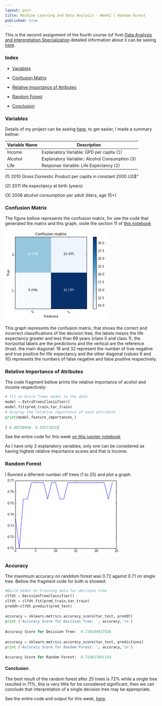 ```yaml
---
layout: post
title: Machine Learning and Data Analysis - Week2 | Random Forest
published: true
---
```


This is the second assignment of the fourth course (of five)
[Data Analysis and Interpretation Specialization](https://www.coursera.org/specializations/data-analysis)
detailed information about it can be seeing [here](https://www.coursera.org/learn/machine-learning-data-analysis).

### Index
+ [Variables](#variables)
+ [Confusion Matrix](#matrix)
+ [Relative Importance of Atributes](#importance)
+ [Random Forest](#rf)

+ [Conclusion](#conclusion)  

### <a name = "variables"></a>Variables

Details of my project can be seeing
[here](https://sidon.github.io/data-visualization-week1/), to get easier, I made a summary bellow:

|Variable Name|Description|
|-------------|-----------|
|Income       |Explanatory Variable: GPD per capita (1)|
|Alcohol      |Explanatory Variable:: Alcohol Consumption (3)|
|Life         |Response Variable: Life Expectancy (2)|

(1) 2010 Gross Domestic Product per capita in constant 2000 US$"

(2) 2011 life expectancy at birth (years)

(3) 2008 alcohol consumption per adult (liters, age 15+)

### <a name = "matrix"></a>Confusion Matrix
The figure bellow represents the confusion matrix, for see the code that generated
the matrix and this graph, visite the section 11 of
[this notebook](https://github.com/Sidon/Sidon.github.io/blob/master/_posts/rforest.ipynb)

![plot](/images/matrix2.png)

This graph represents the confusion matrix, that shows the correct and incorrect classifications of the decision tree, the labels means the life expectancy greater and less than 69 years (class 0 and class 1), the horizontal labels are the predictions and the vertical are the reference (true). the main diagonal: 18 and 32 represent the number of true negative and true positive for life expectancy and the other diagonal (values 9 and 10) represents the numbers of false negative and false positive respectively.

### <a name = "importance"></a>Relative Importance of Atributes

The code fragment bellow prints the relative importance of acohol and income respectively:

```python
# fit an Extra Trees model to the data
model = ExtraTreesClassifier()
model.fit(pred_train,tar_train)
# display the relative importance of each attribute
print(model.feature_importances_)

[ 0.40728949  0.59271051]
```
See the entire code for this week [on this jupyter notebook](https://github.com/Sidon/Sidon.github.io/blob/master/_posts/reforest.ipynb)

As I have only 2 explanatory variables, only one can be considered as having highest relative importance scores and that is Income.

### <a name = "rf"></a>Random Forest

I Runned a diferrent number off trees (1 to 25) and plot a graph:
![plot](/images/rf-trees3.png)


### <a name = "acc"></a>Accuracy
The maximium accuracy on randdom forest was 0.72 against 0.71 on single tree.
Bellow the fragment code for both is showed:

```python
#Build model on training data for decision tree
clfdt = DecisionTreeClassifier()
clfdt = clfdt.fit(pred_train,tar_train)
preddt=clfdt.predict(pred_test)

accuracy = sklearn.metrics.accuracy_score(tar_test, preddt)
print ('Accuracy Score for Decision Tree: ', accuracy,'\n')

Accuracy Score for Decision Tree:  0.710144927536

accuracy = sklearn.metrics.accuracy_score(tar_test, predictions)
print ('Accuracy Score for Random Forest: ', accuracy,'\n')

Accuracy Score for Random Forest:  0.724637681159
```

#### <a name = "conclusion"></a>Conclusion
The best result of the random forest after 25 trees is 72% while a single tree resulted in 71%, this is very little for be considered significant, then we can conclude that interpretation of a single decision tree may be appropriate.


See the entire code and output for this week,  [here](https://github.com/Sidon/Sidon.github.io/blob/master/_posts/rforest.ipynb).
